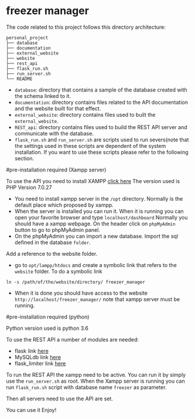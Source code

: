 # freezer manager

The code related to this project follows this directory architecture:
```
personal_project
├── database
├── documentation
├── external_website
├── website
├── rest_api
├── flask_run.sh
├── run_server.sh
└── README
```
- `database`: directory that contains a sample of the database created with the schema linked to it.
- `documentation`: directory contains files related to the API documentation and the website built for that effect.
- `external_website`: directory contains files used to built the `external_website`.
- `REST_api`: directory contains files used to build the REST API server and communicate with the database.
- `flask_run.sh` and `run_server.sh` are scripts used to run severs(note that the settings used in these scripts are dependent of the system installation. If you want to use these scripts please refer to the following section.

#pre-installation required (Xampp server)

To use the API you need to install XAMPP [click here](https://www.apachefriends.org/fr/index.html)
The version used is PHP Version 7.0.27

- You need to install xampp server in the `/opt` directory. Normally is the default place which proposed by xampp.
- When the server is installed you can run it. When it is running you can open your favorite browser and  type `localhost/dashboard`
Normally you should have a xampp webpage.  On the header click on `phpMyAdmin` button to go to phpMyAdmin panel.
- On the phpMyAdmin you can import a new database. Import the sql defined in the database `folder`.

Add a reference to the website folder.
- go to `opt/lampp/htdocs` and create a symbolic link that refers to the `website` folder. To do a symbolic link 
```
ln -s /path/of/the/website/directory/ freezer_manager
```
- When it is done you should have access to the website `http://localhost/freezer_manager/` note that xampp server must be running.

#pre-installation required (python)

Python version used is python 3.6

To use the REST API a number of modules are needed:
- flask link [here](http://flask.pocoo.org/)
- MySQLdb link [here](http://mysqlclient.readthedocs.io/)
- flask_limiter link [here](https://flask-limiter.readthedocs.io/en/stable/)

To run the REST API the xampp need to be active. You can run it by simply use the `run_server.sh` as root.
When the  Xampp server is running you can run `flask_run.sh` script with database name `freezer` as parameter.

Then all servers need to use the API are set.

You can use it Enjoy!
